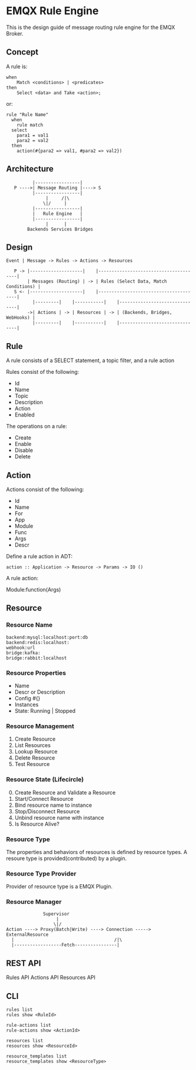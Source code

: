 
# EMQX Rule Engine

This is the design guide of message routing rule engine for the EMQX Broker.

## Concept

A rule is:

```
when
    Match <conditions> | <predicates>
then
    Select <data> and Take <action>;
```

or:

```
rule "Rule Name"
  when
    rule match
  select
    para1 = val1
    para2 = val2
  then
    action(#{para2 => val1, #para2 => val2})
```

## Architecture

```
          |-----------------|
   P ---->| Message Routing |----> S
          |-----------------|
               |     /|\
              \|/     |
          |-----------------|
          |   Rule Engine   |
          |-----------------|
               |      |
        Backends Services Bridges
```

## Design

```
Event | Message -> Rules -> Actions -> Resources
```

```
   P -> |--------------------|    |---------------------------------------|
        | Messages (Routing) | -> | Rules (Select Data, Match Conditions) |
   S <- |--------------------|    |---------------------------------------|
          |---------|    |-----------|    |-------------------------------|
        ->| Actions | -> | Resources | -> | (Backends, Bridges, WebHooks) |
          |---------|    |-----------|    |-------------------------------|
```



## Rule

A rule consists of a SELECT statement, a topic filter, and a rule action

Rules consist of the following:

- Id
- Name
- Topic
- Description
- Action
- Enabled

The operations on a rule:

- Create
- Enable
- Disable
- Delete



## Action

Actions consist of the following:

- Id
- Name
- For
- App
- Module
- Func
- Args
- Descr

Define a rule action in ADT:

```
action :: Application -> Resource -> Params -> IO ()
```

A rule action:

Module:function(Args)



## Resource

### Resource Name

```
backend:mysql:localhost:port:db
backend:redis:localhost:
webhook:url
bridge:kafka:
bridge:rabbit:localhost
```

### Resource Properties

- Name
- Descr or Description
- Config #{}
- Instances
- State: Running | Stopped

### Resource Management

1. Create Resource
2. List Resources
3. Lookup Resource
4. Delete Resource
5. Test Resource

### Resource State (Lifecircle)

0. Create Resource and Validate a Resource
1. Start/Connect Resource
2. Bind resource name to instance
3. Stop/Disconnect Resource
4. Unbind resource name with instance
5. Is Resource Alive?

### Resource Type

The properties and behaviors of resources is defined by resource types. A resoure type is provided(contributed) by a plugin.

### Resource Type Provider

Provider of resource type is a EMQX Plugin.

### Resource Manager

```
              Supervisor
                   |
                  \|/
Action ----> Proxy(Batch|Write) ----> Connection -----> ExternalResource
  |                                      /|\
  |------------------Fetch----------------|
```



## REST API

Rules API
Actions API
Resources API

## CLI

```
rules list
rules show <RuleId>

rule-actions list
rule-actions show <ActionId>

resources list
resources show <ResourceId>

resource_templates list
resource_templates show <ResourceType>
```

